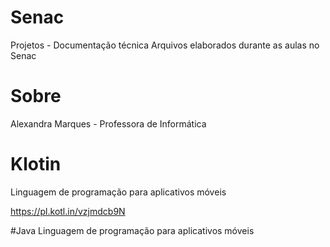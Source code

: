 # Senac
Projetos - Documentação técnica
Arquivos elaborados durante as aulas no Senac
# Sobre
Alexandra Marques - Professora de Informática
# Klotin
Linguagem de programação para aplicativos móveis

https://pl.kotl.in/vzjmdcb9N

#Java
Linguagem de programação para aplicativos móveis

